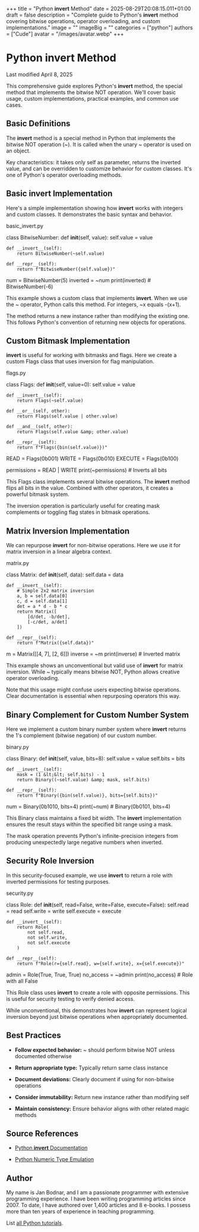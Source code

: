 +++
title = "Python __invert__ Method"
date = 2025-08-29T20:08:15.011+01:00
draft = false
description = "Complete guide to Python's __invert__ method covering bitwise operations, operator overloading, and custom implementations."
image = ""
imageBig = ""
categories = ["python"]
authors = ["Cude"]
avatar = "/images/avatar.webp"
+++

# Python __invert__ Method

Last modified April 8, 2025

This comprehensive guide explores Python's __invert__ method, the
special method that implements the bitwise NOT operation. We'll cover basic
usage, custom implementations, practical examples, and common use cases.

## Basic Definitions

The __invert__ method is a special method in Python that implements
the bitwise NOT operation (~). It is called when the unary ~ operator is used
on an object.

Key characteristics: it takes only self as parameter, returns the
inverted value, and can be overridden to customize behavior for custom classes.
It's one of Python's operator overloading methods.

## Basic __invert__ Implementation

Here's a simple implementation showing how __invert__ works with
integers and custom classes. It demonstrates the basic syntax and behavior.

basic_invert.py
  

class BitwiseNumber:
    def __init__(self, value):
        self.value = value
    
    def __invert__(self):
        return BitwiseNumber(~self.value)
    
    def __repr__(self):
        return f"BitwiseNumber({self.value})"

num = BitwiseNumber(5)
inverted = ~num
print(inverted)  # BitwiseNumber(-6)

This example shows a custom class that implements __invert__. When
we use the ~ operator, Python calls this method. For integers, ~x equals -(x+1).

The method returns a new instance rather than modifying the existing one. This
follows Python's convention of returning new objects for operations.

## Custom Bitmask Implementation

__invert__ is useful for working with bitmasks and flags. Here we
create a custom Flags class that uses inversion for flag manipulation.

flags.py
  

class Flags:
    def __init__(self, value=0):
        self.value = value
    
    def __invert__(self):
        return Flags(~self.value)
    
    def __or__(self, other):
        return Flags(self.value | other.value)
    
    def __and__(self, other):
        return Flags(self.value &amp; other.value)
    
    def __repr__(self):
        return f"Flags({bin(self.value)})"

READ = Flags(0b001)
WRITE = Flags(0b010)
EXECUTE = Flags(0b100)

permissions = READ | WRITE
print(~permissions)  # Inverts all bits

This Flags class implements several bitwise operations. The __invert__
method flips all bits in the value. Combined with other operators, it creates a
powerful bitmask system.

The inversion operation is particularly useful for creating mask complements or
toggling flag states in bitmask operations.

## Matrix Inversion Implementation

We can repurpose __invert__ for non-bitwise operations. Here we use
it for matrix inversion in a linear algebra context.

matrix.py
  

class Matrix:
    def __init__(self, data):
        self.data = data
    
    def __invert__(self):
        # Simple 2x2 matrix inversion
        a, b = self.data[0]
        c, d = self.data[1]
        det = a * d - b * c
        return Matrix([
            [d/det, -b/det],
            [-c/det, a/det]
        ])
    
    def __repr__(self):
        return f"Matrix({self.data})"

m = Matrix([[4, 7], [2, 6]])
inverse = ~m
print(inverse)  # Inverted matrix

This example shows an unconventional but valid use of __invert__ for
matrix inversion. While ~ typically means bitwise NOT, Python allows creative
operator overloading.

Note that this usage might confuse users expecting bitwise operations. Clear
documentation is essential when repurposing operators this way.

## Binary Complement for Custom Number System

Here we implement a custom binary number system where __invert__
returns the 1's complement (bitwise negation) of our custom number.

binary.py
  

class Binary:
    def __init__(self, value, bits=8):
        self.value = value
        self.bits = bits
    
    def __invert__(self):
        mask = (1 &lt;&lt; self.bits) - 1
        return Binary((~self.value) &amp; mask, self.bits)
    
    def __repr__(self):
        return f"Binary({bin(self.value)}, bits={self.bits})"

num = Binary(0b1010, bits=4)
print(~num)  # Binary(0b0101, bits=4)

This Binary class maintains a fixed bit width. The __invert__
implementation ensures the result stays within the specified bit range using
a mask.

The mask operation prevents Python's infinite-precision integers from producing
unexpectedly large negative numbers when inverted.

## Security Role Inversion

In this security-focused example, we use __invert__ to return a
role with inverted permissions for testing purposes.

security.py
  

class Role:
    def __init__(self, read=False, write=False, execute=False):
        self.read = read
        self.write = write
        self.execute = execute
    
    def __invert__(self):
        return Role(
            not self.read,
            not self.write,
            not self.execute
        )
    
    def __repr__(self):
        return f"Role(r={self.read}, w={self.write}, x={self.execute})"

admin = Role(True, True, True)
no_access = ~admin
print(no_access)  # Role with all False

This Role class uses __invert__ to create a role with opposite
permissions. This is useful for security testing to verify denied access.

While unconventional, this demonstrates how __invert__ can represent
logical inversion beyond just bitwise operations when appropriately documented.

## Best Practices

- **Follow expected behavior:** ~ should perform bitwise NOT unless documented otherwise

- **Return appropriate type:** Typically return same class instance

- **Document deviations:** Clearly document if using for non-bitwise operations

- **Consider immutability:** Return new instance rather than modifying self

- **Maintain consistency:** Ensure behavior aligns with other related magic methods

## Source References

- [Python __invert__ Documentation](https://docs.python.org/3/reference/datamodel.html#object.__invert__)

- [Python Numeric Type Emulation](https://docs.python.org/3/reference/datamodel.html#emulating-numeric-types)

## Author

My name is Jan Bodnar, and I am a passionate programmer with extensive
programming experience. I have been writing programming articles since 2007.
To date, I have authored over 1,400 articles and 8 e-books. I possess more
than ten years of experience in teaching programming.

List [all Python tutorials](/python/).